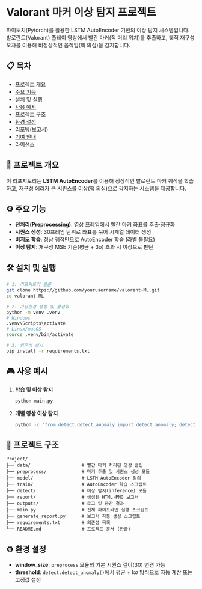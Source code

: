 # Valorant 마커 이상 탐지 프로젝트

파이토치(Pytorch)를 활용한 LSTM AutoEncoder 기반의 이상 탐지 시스템입니다. 발로란트(Valorant) 플레이 영상에서 빨간 마커(적 머리 위치)를 추출하고, 궤적 재구성 오차를 이용해 비정상적인 움직임(핵 의심)을 감지합니다.

## 📋 목차

* [프로젝트 개요](#프로젝트-개요)
* [주요 기능](#주요-기능)
* [설치 및 실행](#설치-및-실행)
* [사용 예시](#사용-예시)
* [프로젝트 구조](#프로젝트-구조)
* [환경 설정](#환경-설정)
* [리포팅(보고서)](#리포팅보고서)
* [기여 안내](#기여-안내)
* [라이선스](#라이선스)

## 🚀 프로젝트 개요

이 리포지토리는 **LSTM AutoEncoder**를 이용해 정상적인 발로란트 마커 궤적을 학습하고, 재구성 에러가 큰 시퀀스를 이상(핵 의심)으로 감지하는 시스템을 제공합니다.

## ⚙️ 주요 기능

* **전처리(Preprocessing)**: 영상 프레임에서 빨간 마커 좌표를 추출·정규화
* **시퀀스 생성**: 30프레임 단위로 좌표를 묶어 시계열 데이터 생성
* **비지도 학습**: 정상 궤적만으로 AutoEncoder 학습 (라벨 불필요)
* **이상 탐지**: 재구성 MSE 기준(평균 + 3σ) 초과 시 이상으로 판단

## 🛠️ 설치 및 실행

```bash
# 1. 리포지토리 클론
git clone https://github.com/yourusername/valorant-ML.git
cd valorant-ML

# 2. 가상환경 생성 및 활성화
python -m venv .venv
# Windows
.venv\Scripts\activate
# Linux/macOS
source .venv/bin/activate

# 3. 의존성 설치
pip install -r requirements.txt
```

## 🎮 사용 예시

1. **학습 및 이상 탐지**

   ```bash
   python main.py
   ```
2. **개별 영상 이상 탐지**

   ```bash
   python -c "from detect.detect_anomaly import detect_anomaly; detect_anomaly('data/clip_007.mp4', model_path='trained_model.pth')"
   ```

## 📂 프로젝트 구조

```
Project/
├── data/                   # 빨간 마커 처리된 영상 클립
├── preprocess/             # 마커 추출 및 시퀀스 생성 모듈
├── model/                  # LSTM AutoEncoder 정의
├── train/                  # AutoEncoder 학습 스크립트
├── detect/                 # 이상 탐지(inference) 모듈
├── report/                 # 생성된 HTML·PNG 보고서
├── outputs/                # 로그 및 중간 결과
├── main.py                 # 전체 파이프라인 실행 스크립트
├── generate_report.py      # 보고서 자동 생성 스크립트
├── requirements.txt        # 의존성 목록
└── README.md               # 프로젝트 문서 (한글)
```

## ⚙️ 환경 설정

* **window\_size**: `preprocess` 모듈의 기본 시퀀스 길이(30) 변경 가능
* **threshold**: `detect.detect_anomaly()`에서 평균 + kσ 방식으로 자동 계산 또는 고정값 설정


